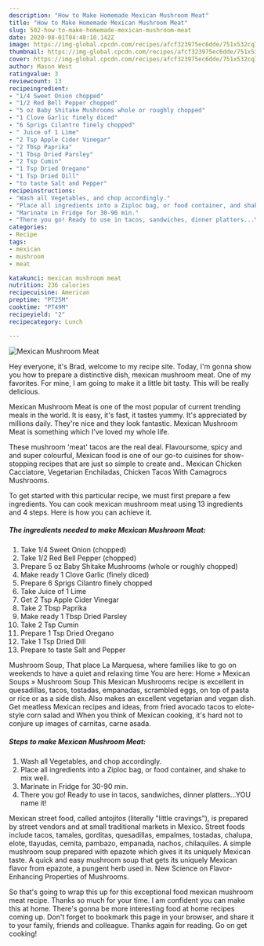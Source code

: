 ```yaml
---
description: "How to Make Homemade Mexican Mushroom Meat"
title: "How to Make Homemade Mexican Mushroom Meat"
slug: 502-how-to-make-homemade-mexican-mushroom-meat
date: 2020-08-01T04:40:10.142Z
image: https://img-global.cpcdn.com/recipes/afcf323975ec6dde/751x532cq70/mexican-mushroom-meat-recipe-main-photo.jpg
thumbnail: https://img-global.cpcdn.com/recipes/afcf323975ec6dde/751x532cq70/mexican-mushroom-meat-recipe-main-photo.jpg
cover: https://img-global.cpcdn.com/recipes/afcf323975ec6dde/751x532cq70/mexican-mushroom-meat-recipe-main-photo.jpg
author: Mason West
ratingvalue: 3
reviewcount: 13
recipeingredient:
- "1/4 Sweet Onion chopped"
- "1/2 Red Bell Pepper chopped"
- "5 oz Baby Shitake Mushrooms whole or roughly chopped"
- "1 Clove Garlic finely diced"
- "6 Sprigs Cilantro finely chopped"
- " Juice of 1 Lime"
- "2 Tsp Apple Cider Vinegar"
- "2 Tbsp Paprika"
- "1 Tbsp Dried Parsley"
- "2 Tsp Cumin"
- "1 Tsp Dried Oregano"
- "1 Tsp Dried Dill"
- "to taste Salt and Pepper"
recipeinstructions:
- "Wash all Vegetables, and chop accordingly."
- "Place all ingredients into a Ziploc bag, or food container, and shake to mix well."
- "Marinate in Fridge for 30-90 min."
- "There you go! Ready to use in tacos, sandwiches, dinner platters...YOU name it!"
categories:
- Recipe
tags:
- mexican
- mushroom
- meat

katakunci: mexican mushroom meat 
nutrition: 236 calories
recipecuisine: American
preptime: "PT25M"
cooktime: "PT49M"
recipeyield: "2"
recipecategory: Lunch

---
```



![Mexican Mushroom Meat](https://img-global.cpcdn.com/recipes/afcf323975ec6dde/751x532cq70/mexican-mushroom-meat-recipe-main-photo.jpg)

Hey everyone, it's Brad, welcome to my recipe site. Today, I'm gonna show you how to prepare a distinctive dish, mexican mushroom meat. One of my favorites. For mine, I am going to make it a little bit tasty. This will be really delicious.

Mexican Mushroom Meat is one of the most popular of current trending meals in the world. It is easy, it's fast, it tastes yummy. It's appreciated by millions daily. They're nice and they look fantastic. Mexican Mushroom Meat is something which I've loved my whole life.

These mushroom &#39;meat&#39; tacos are the real deal. Flavoursome, spicy and and super colourful, Mexican food is one of our go-to cuisines for show-stopping recipes that are just so simple to create and.. Mexican Chicken Cacciatore, Vegetarian Enchiladas, Chicken Tacos With Camagrocs Mushrooms.


To get started with this particular recipe, we must first prepare a few ingredients. You can cook mexican mushroom meat using 13 ingredients and 4 steps. Here is how you can achieve it.

<!--inarticleads1-->

##### The ingredients needed to make Mexican Mushroom Meat:

1. Take 1/4 Sweet Onion (chopped)
1. Take 1/2 Red Bell Pepper (chopped)
1. Prepare 5 oz Baby Shitake Mushrooms (whole or roughly chopped)
1. Make ready 1 Clove Garlic (finely diced)
1. Prepare 6 Sprigs Cilantro finely chopped
1. Take  Juice of 1 Lime
1. Get 2 Tsp Apple Cider Vinegar
1. Take 2 Tbsp Paprika
1. Make ready 1 Tbsp Dried Parsley
1. Take 2 Tsp Cumin
1. Prepare 1 Tsp Dried Oregano
1. Take 1 Tsp Dried Dill
1. Prepare to taste Salt and Pepper


Mushroom Soup, That place La Marquesa, where families like to go on weekends to have a quiet and relaxing time You are here: Home » Mexican Soups » Mushroom Soup This Mexican Mushrooms recipe is excellent in quesadillas, tacos, tostadas, empanadas, scrambled eggs, on top of pasta or rice or as a side dish. Also makes an excellent vegetarian and vegan dish. Get meatless Mexican recipes and ideas, from fried avocado tacos to elote-style corn salad and When you think of Mexican cooking, it&#39;s hard not to conjure up images of carnitas, carne asada. 

<!--inarticleads2-->

##### Steps to make Mexican Mushroom Meat:

1. Wash all Vegetables, and chop accordingly.
1. Place all ingredients into a Ziploc bag, or food container, and shake to mix well.
1. Marinate in Fridge for 30-90 min.
1. There you go! Ready to use in tacos, sandwiches, dinner platters...YOU name it!


Mexican street food, called antojitos (literally &#34;little cravings&#34;), is prepared by street vendors and at small traditional markets in Mexico. Street foods include tacos, tamales, gorditas, quesadillas, empalmes, tostadas, chalupa, elote, tlayudas, cemita, pambazo, empanada, nachos, chilaquiles. A simple mushroom soup prepared with epazote which gives it its uniquely Mexican taste. A quick and easy mushroom soup that gets its uniquely Mexican flavor from epazote, a pungent herb used in. New Science on Flavor-Enhancing Properties of Mushrooms. 

So that's going to wrap this up for this exceptional food mexican mushroom meat recipe. Thanks so much for your time. I am confident you can make this at home. There's gonna be more interesting food at home recipes coming up. Don't forget to bookmark this page in your browser, and share it to your family, friends and colleague. Thanks again for reading. Go on get cooking!

